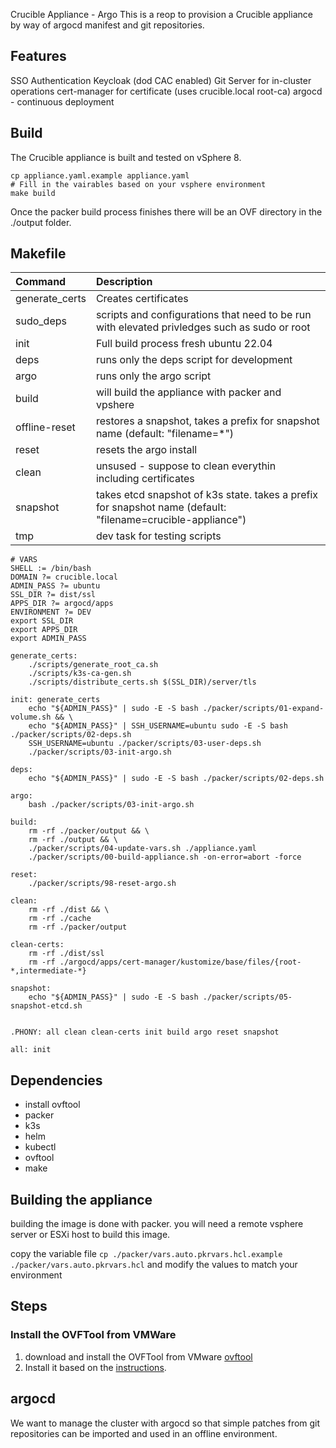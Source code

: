 Crucible Appliance - Argo
This is a reop to provision a Crucible appliance by way of argocd manifest and git repositories.

## Features

SSO Authentication Keycloak (dod CAC enabled)
Git Server for in-cluster operations
cert-manager for certificate (uses crucible.local root-ca)
argocd - continuous deployment

## Build
The Crucible appliance is built and tested on vSphere 8.  
```
cp appliance.yaml.example appliance.yaml
# Fill in the vairables based on your vsphere environment
make build
```
Once the packer build process finishes there will be an OVF directory in the ./output folder. 

## Makefile

| Command        | Description                                                                                                 |
| :------------- | :---------------------------------------------------------------------------------------------------------- |
| generate_certs | Creates certificates                                                                                        |
| sudo_deps      | scripts and configurations that need to be run with elevated privledges such as sudo or root                |
| init           | Full build process fresh ubuntu 22.04                                                                       |
| deps           | runs only the deps script for development                                                                   |
| argo           | runs only the argo script                                                                                   |
| build          | will build the appliance with packer and vpshere                                                            |
| offline-reset  | restores a snapshot, takes a prefix for snapshot name (default: "filename=\*")                              |
| reset          | resets the argo install                                                                                     |
| clean          | unsused - suppose to clean everythin including certificates                                                 |
| snapshot       | takes etcd snapshot of k3s state. takes a prefix for snapshot name (default: "filename=crucible-appliance") |
| tmp            | dev task for testing scripts                                                                                |

```
# VARS
SHELL := /bin/bash
DOMAIN ?= crucible.local
ADMIN_PASS ?= ubuntu
SSL_DIR ?= dist/ssl
APPS_DIR ?= argocd/apps
ENVIRONMENT ?= DEV
export SSL_DIR
export APPS_DIR
export ADMIN_PASS

generate_certs:
	./scripts/generate_root_ca.sh
	./scripts/k3s-ca-gen.sh
	./scripts/distribute_certs.sh $(SSL_DIR)/server/tls

init: generate_certs
	echo "${ADMIN_PASS}" | sudo -E -S bash ./packer/scripts/01-expand-volume.sh && \
	echo "${ADMIN_PASS}" | SSH_USERNAME=ubuntu sudo -E -S bash ./packer/scripts/02-deps.sh
	SSH_USERNAME=ubuntu ./packer/scripts/03-user-deps.sh
	./packer/scripts/03-init-argo.sh

deps:
	echo "${ADMIN_PASS}" | sudo -E -S bash ./packer/scripts/02-deps.sh

argo:
	bash ./packer/scripts/03-init-argo.sh

build:
	rm -rf ./packer/output && \
	rm -rf ./output && \
	./packer/scripts/04-update-vars.sh ./appliance.yaml
	./packer/scripts/00-build-appliance.sh -on-error=abort -force

reset:
	./packer/scripts/98-reset-argo.sh

clean:
	rm -rf ./dist && \
	rm -rf ./cache
	rm -rf ./packer/output

clean-certs:
	rm -rf ./dist/ssl
	rm -rf ./argocd/apps/cert-manager/kustomize/base/files/{root-*,intermediate-*}

snapshot:
	echo "${ADMIN_PASS}" | sudo -E -S bash ./packer/scripts/05-snapshot-etcd.sh


.PHONY: all clean clean-certs init build argo reset snapshot

all: init
```

## Dependencies

- install ovftool
- packer
- k3s
- helm
- kubectl
- ovftool
- make

## Building the appliance

building the image is done with packer. you will need a remote vsphere server or ESXi host to build this image.

copy the variable file `cp ./packer/vars.auto.pkrvars.hcl.example ./packer/vars.auto.pkrvars.hcl` and modify the values to match your environment

## Steps

### Install the OVFTool from VMWare

1. download and install the OVFTool from VMware [ovftool](https://developer.broadcom.com/tools/open-virtualization-format-ovf-tool/latest)
1. Install it based on the [instructions](https://docs.vmware.com/en/VMware-Telco-Cloud-Operations/1.3.0/deployment-guide-130/GUID-95301A42-F6F6-4BA9-B3A0-A86A268754B6.html).

## argocd

We want to manage the cluster with argocd so that simple patches from git repositories can be imported and used in an offline environment.

